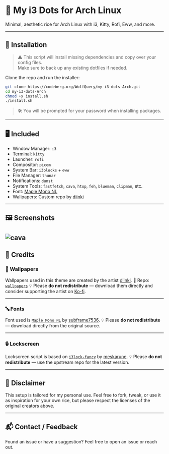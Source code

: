 # 🌿 My i3 Dots for Arch Linux

Minimal, aesthetic rice for Arch Linux with i3, Kitty, Rofi, Eww, and more.

---

## 🚀 Installation

> ⚠️ This script will install missing dependencies and copy over your config files.  
> Make sure to back up any existing dotfiles if needed.

Clone the repo and run the installer:

```bash
git clone https://codeberg.org/WolfQuery/my-i3-dots-Arch.git
cd my-i3-dots-Arch
chmod +x install.sh
./install.sh
````

> 🛠️ You will be prompted for your password when installing packages.

---

## 🖥️ Included

* Window Manager: `i3`
* Terminal: `kitty`
* Launcher: `rofi`
* Compositor: `picom`
* System Bar: `i3blocks` + `eww`
* File Manager: `thunar`
* Notifications: `dunst`
* System Tools: `fastfetch`, `cava`, `htop`, `feh`, `blueman`, `clipman`, etc.
* Font: [Maple Mono NL](https://github.com/subframe7536/maple-font)
* Wallpapers: Custom repo by [diinki](https://github.com/diinki)

---

## 🖼️ Screenshots
![cava](meta/cava.png)
---

## 🙏 Credits

### 🎨 Wallpapers

Wallpapers used in this theme are created by the artist [diinki](https://github.com/diinki).
📁 Repo: [`wallpapers`](https://github.com/diinki/wallpapers)
💡 Please **do not redistribute** — download them directly and consider supporting the artist on [Ko-fi](https://ko-fi.com/E1E81FQW4S).

---

### 🔤 Fonts

Font used is [`Maple Mono NL`](https://github.com/subframe7536/maple-font) by [subframe7536](https://github.com/subframe7536).
💡 Please **do not redistribute** — download directly from the original source.

---

### 🔒 Lockscreen

Lockscreen script is based on [`i3lock-fancy`](https://github.com/meskarune/i3lock-fancy) by [meskarune](https://github.com/meskarune).
💡 Please **do not redistribute** — use the upstream repo for the latest version.

---

## 🧪 Disclaimer

This setup is tailored for my personal use.
Feel free to fork, tweak, or use it as inspiration for your own rice, but please respect the licenses of the original creators above.

---

## 📬 Contact / Feedback

Found an issue or have a suggestion? Feel free to open an issue or reach out.